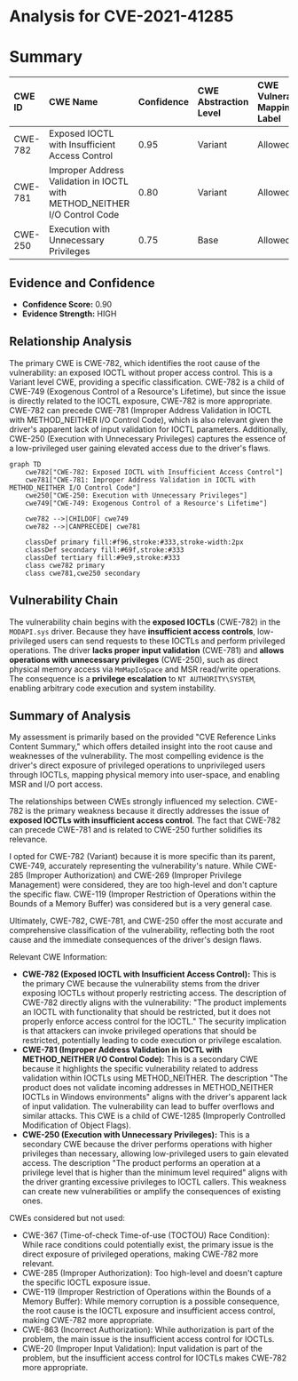 # Analysis for CVE-2021-41285

# Summary
| CWE ID    | CWE Name                                               | Confidence | CWE Abstraction Level | CWE Vulnerability Mapping Label | CWE-Vulnerability Mapping Notes |
| :-------- | :----------------------------------------------------- | :--------- | :-------------------- | :------------------------------ | :------------------------------ |
| CWE-782   | Exposed IOCTL with Insufficient Access Control       | 0.95       | Variant               | Allowed                       | Primary CWE |
| CWE-781   | Improper Address Validation in IOCTL with METHOD_NEITHER I/O Control Code | 0.80      | Variant               | Allowed                       | Secondary CWE |
| CWE-250   | Execution with Unnecessary Privileges       | 0.75       | Base               | Allowed                       | Secondary CWE |

## Evidence and Confidence

*   **Confidence Score:** 0.90
*   **Evidence Strength:** HIGH

## Relationship Analysis
The primary CWE is CWE-782, which identifies the root cause of the vulnerability: an exposed IOCTL without proper access control. This is a Variant level CWE, providing a specific classification. CWE-782 is a child of CWE-749 (Exogenous Control of a Resource's Lifetime), but since the issue is directly related to the IOCTL exposure, CWE-782 is more appropriate. CWE-782 can precede CWE-781 (Improper Address Validation in IOCTL with METHOD_NEITHER I/O Control Code), which is also relevant given the driver's apparent lack of input validation for IOCTL parameters. Additionally, CWE-250 (Execution with Unnecessary Privileges) captures the essence of a low-privileged user gaining elevated access due to the driver's flaws.

```mermaid
graph TD
    cwe782["CWE-782: Exposed IOCTL with Insufficient Access Control"]
    cwe781["CWE-781: Improper Address Validation in IOCTL with METHOD_NEITHER I/O Control Code"]
    cwe250["CWE-250: Execution with Unnecessary Privileges"]
    cwe749["CWE-749: Exogenous Control of a Resource's Lifetime"]

    cwe782 -->|CHILDOF| cwe749
    cwe782 -->|CANPRECEDE| cwe781
    
    classDef primary fill:#f96,stroke:#333,stroke-width:2px
    classDef secondary fill:#69f,stroke:#333
    classDef tertiary fill:#9e9,stroke:#333
    class cwe782 primary
    class cwe781,cwe250 secondary
```

## Vulnerability Chain
The vulnerability chain begins with the **exposed IOCTLs** (CWE-782) in the `MODAPI.sys` driver. Because they have **insufficient access controls**, low-privileged users can send requests to these IOCTLs and perform privileged operations. The driver **lacks proper input validation** (CWE-781) and **allows operations with unnecessary privileges** (CWE-250), such as direct physical memory access via `MmMapIoSpace` and MSR read/write operations. The consequence is a **privilege escalation** to `NT AUTHORITY\SYSTEM`, enabling arbitrary code execution and system instability.

## Summary of Analysis
My assessment is primarily based on the provided "CVE Reference Links Content Summary," which offers detailed insight into the root cause and weaknesses of the vulnerability. The most compelling evidence is the driver's direct exposure of privileged operations to unprivileged users through IOCTLs, mapping physical memory into user-space, and enabling MSR and I/O port access.

The relationships between CWEs strongly influenced my selection. CWE-782 is the primary weakness because it directly addresses the issue of **exposed IOCTLs with insufficient access control**. The fact that CWE-782 can precede CWE-781 and is related to CWE-250 further solidifies its relevance.

I opted for CWE-782 (Variant) because it is more specific than its parent, CWE-749, accurately representing the vulnerability's nature. While CWE-285 (Improper Authorization) and CWE-269 (Improper Privilege Management) were considered, they are too high-level and don't capture the specific flaw. CWE-119 (Improper Restriction of Operations within the Bounds of a Memory Buffer) was considered but is a very general case.

Ultimately, CWE-782, CWE-781, and CWE-250 offer the most accurate and comprehensive classification of the vulnerability, reflecting both the root cause and the immediate consequences of the driver's design flaws.

Relevant CWE Information:
*   **CWE-782 (Exposed IOCTL with Insufficient Access Control):** This is the primary CWE because the vulnerability stems from the driver exposing IOCTLs without properly restricting access. The description of CWE-782 directly aligns with the vulnerability: "The product implements an IOCTL with functionality that should be restricted, but it does not properly enforce access control for the IOCTL." The security implication is that attackers can invoke privileged operations that should be restricted, potentially leading to code execution or privilege escalation.
*   **CWE-781 (Improper Address Validation in IOCTL with METHOD_NEITHER I/O Control Code):** This is a secondary CWE because it highlights the specific vulnerability related to address validation within IOCTLs using METHOD_NEITHER. The description "The product does not validate incoming addresses in METHOD_NEITHER IOCTLs in Windows environments" aligns with the driver's apparent lack of input validation. The vulnerability can lead to buffer overflows and similar attacks. This CWE is a child of CWE-1285 (Improperly Controlled Modification of Object Flags).
*   **CWE-250 (Execution with Unnecessary Privileges):** This is a secondary CWE because the driver performs operations with higher privileges than necessary, allowing low-privileged users to gain elevated access. The description "The product performs an operation at a privilege level that is higher than the minimum level required" aligns with the driver granting excessive privileges to IOCTL callers. This weakness can create new vulnerabilities or amplify the consequences of existing ones.

CWEs considered but not used:
*   CWE-367 (Time-of-check Time-of-use (TOCTOU) Race Condition): While race conditions could potentially exist, the primary issue is the direct exposure of privileged operations, making CWE-782 more relevant.
*   CWE-285 (Improper Authorization): Too high-level and doesn't capture the specific IOCTL exposure issue.
*   CWE-119 (Improper Restriction of Operations within the Bounds of a Memory Buffer): While memory corruption is a possible consequence, the root cause is the IOCTL exposure and insufficient access control, making CWE-782 more appropriate.
*   CWE-863 (Incorrect Authorization): While authorization is part of the problem, the main issue is the insufficient access control for IOCTLs.
*   CWE-20 (Improper Input Validation): Input validation is part of the problem, but the insufficient access control for IOCTLs makes CWE-782 more appropriate.